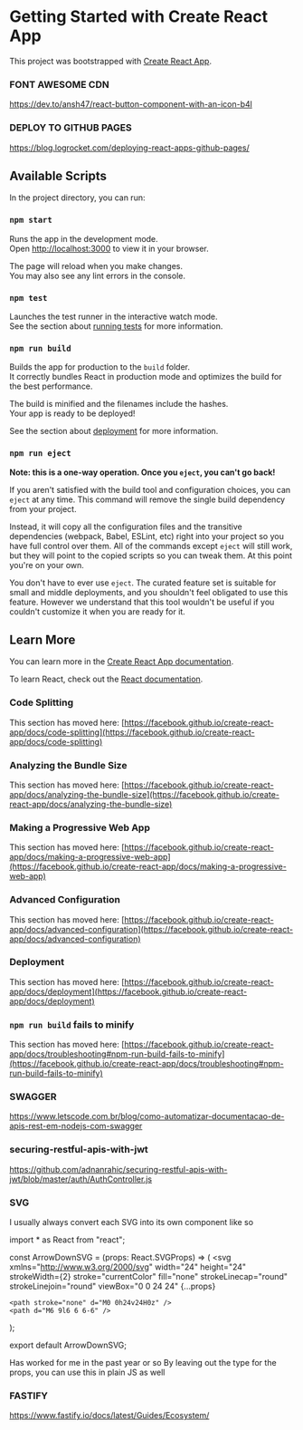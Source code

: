 # Getting Started with Create React App

This project was bootstrapped with [Create React App](https://github.com/facebook/create-react-app).

### FONT AWESOME CDN

<script src="https://kit.fontawesome.com/2d204445ca.js"></script>

https://dev.to/ansh47/react-button-component-with-an-icon-b4l

### DEPLOY TO GITHUB PAGES

https://blog.logrocket.com/deploying-react-apps-github-pages/


## Available Scripts




In the project directory, you can run:

### `npm start`

Runs the app in the development mode.\
Open [http://localhost:3000](http://localhost:3000) to view it in your browser.

The page will reload when you make changes.\
You may also see any lint errors in the console.

### `npm test`

Launches the test runner in the interactive watch mode.\
See the section about [running tests](https://facebook.github.io/create-react-app/docs/running-tests) for more information.

### `npm run build`

Builds the app for production to the `build` folder.\
It correctly bundles React in production mode and optimizes the build for the best performance.

The build is minified and the filenames include the hashes.\
Your app is ready to be deployed!

See the section about [deployment](https://facebook.github.io/create-react-app/docs/deployment) for more information.

### `npm run eject`

**Note: this is a one-way operation. Once you `eject`, you can't go back!**

If you aren't satisfied with the build tool and configuration choices, you can `eject` at any time. This command will remove the single build dependency from your project.

Instead, it will copy all the configuration files and the transitive dependencies (webpack, Babel, ESLint, etc) right into your project so you have full control over them. All of the commands except `eject` will still work, but they will point to the copied scripts so you can tweak them. At this point you're on your own.

You don't have to ever use `eject`. The curated feature set is suitable for small and middle deployments, and you shouldn't feel obligated to use this feature. However we understand that this tool wouldn't be useful if you couldn't customize it when you are ready for it.

## Learn More

You can learn more in the [Create React App documentation](https://facebook.github.io/create-react-app/docs/getting-started).

To learn React, check out the [React documentation](https://reactjs.org/).

### Code Splitting

This section has moved here: [https://facebook.github.io/create-react-app/docs/code-splitting](https://facebook.github.io/create-react-app/docs/code-splitting)

### Analyzing the Bundle Size

This section has moved here: [https://facebook.github.io/create-react-app/docs/analyzing-the-bundle-size](https://facebook.github.io/create-react-app/docs/analyzing-the-bundle-size)

### Making a Progressive Web App

This section has moved here: [https://facebook.github.io/create-react-app/docs/making-a-progressive-web-app](https://facebook.github.io/create-react-app/docs/making-a-progressive-web-app)

### Advanced Configuration

This section has moved here: [https://facebook.github.io/create-react-app/docs/advanced-configuration](https://facebook.github.io/create-react-app/docs/advanced-configuration)

### Deployment

This section has moved here: [https://facebook.github.io/create-react-app/docs/deployment](https://facebook.github.io/create-react-app/docs/deployment)

### `npm run build` fails to minify



This section has moved here: [https://facebook.github.io/create-react-app/docs/troubleshooting#npm-run-build-fails-to-minify](https://facebook.github.io/create-react-app/docs/troubleshooting#npm-run-build-fails-to-minify)


### SWAGGER

https://www.letscode.com.br/blog/como-automatizar-documentacao-de-apis-rest-em-nodejs-com-swagger

### securing-restful-apis-with-jwt

https://github.com/adnanrahic/securing-restful-apis-with-jwt/blob/master/auth/AuthController.js

### SVG


I usually always convert each SVG into its own component like so

import * as React from "react";

const ArrowDownSVG = (props: React.SVGProps<SVGSVGElement>) => (
  <svg
    xmlns="http://www.w3.org/2000/svg"
    width="24"
    height="24"
    strokeWidth={2}
    stroke="currentColor"
    fill="none"
    strokeLinecap="round"
    strokeLinejoin="round"
    viewBox="0 0 24 24"
    {...props}
  >
    <path stroke="none" d="M0 0h24v24H0z" />
    <path d="M6 9l6 6 6-6" />
  </svg>
);

export default ArrowDownSVG;

Has worked for me in the past year or so By leaving out the type for the props, you can use this in plain JS as well

### FASTIFY

https://www.fastify.io/docs/latest/Guides/Ecosystem/
